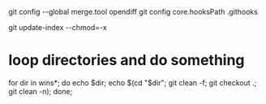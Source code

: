 git config --global merge.tool opendiff
	git config core.hooksPath .githooks

git update-index --chmod=-x

# loop directories and do something

for dir in wins*; do echo $dir; echo $(cd "$dir"; git clean -f; git checkout .; git clean -n); done;